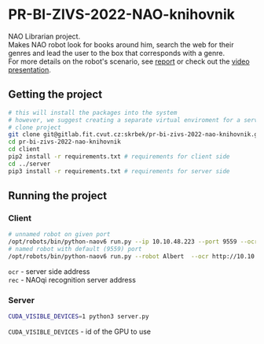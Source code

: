 # PR-BI-ZIVS-2022-NAO-knihovnik 

NAO Librarian project. \
Makes NAO robot look for books around him, search the web for their genres and lead the user to the box that corresponds with a genre. \
For more details on the robot's scenario, see [report](report_zivs.pdf) or check out the [video presentation](https://youtu.be/UQr7s4u6YVg).


## Getting the project
```sh
# this will install the packages into the system 
# however, we suggest creating a separate virtual enviroment for a server and a client
# clone project
git clone git@gitlab.fit.cvut.cz:skrbek/pr-bi-zivs-2022-nao-knihovnik.git
cd pr-bi-zivs-2022-nao-knihovnik
cd client
pip2 install -r requirements.txt # requirements for client side
cd ../server
pip3 install -r requirements.txt # requirements for server side
```
## Running the project

### Client
```sh
# unnamed robot on given port
/opt/robots/bin/python-naov6 run.py --ip 10.10.48.223 --port 9559 --ocr http://10.10.48.223:8080 --rec tcp://10.10.48.91:9999
# named robot with default (9559) port
/opt/robots/bin/python-naov6 run.py --robot Albert  --ocr http://10.10.48.223:8080 --rec tcp://10.10.48.91:9999
```
`ocr` - server side address \
`rec` - NAOqi recognition server address

### Server
```sh
CUDA_VISIBLE_DEVICES=1 python3 server.py
```
`CUDA_VISIBLE_DEVICES` - id of the GPU to use
